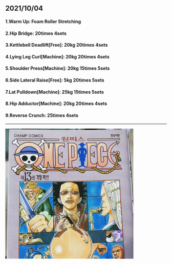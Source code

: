 ## 2021/10/04
#### 1.Warm Up: Foam Roller Stretching
#### 2.Hip Bridge: 20times 4sets
#### 3.Kettlebell Deadlift\[Free\]: 20kg 20times 4sets
#### 4.Lying Leg Curl\[Machine\]: 20kg 20times 4sets
#### 5.Shoulder Press\[Machine\]: 20kg 15times 5sets
#### 6.Side Lateral Raise\[Free\]: 5kg 20times 5sets
#### 7.Lat Pulldown\[Machine\]: 25kg 15times 5sets
#### 8.Hip Adductor\[Machine\]: 20kg 20times 4sets
#### 9.Reverse Crunch: 25times 4sets


---
<img src='./_resources/__013.png' width='400px' />
